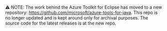 :warning: NOTE: The work behind the Azure Toolkit for Eclipse has moved to a new repository: https://github.com/microsoft/azure-tools-for-java. This repo is no longer updated and is kept around only for archival purposes. The source code for the latest releases is at the new repo.
